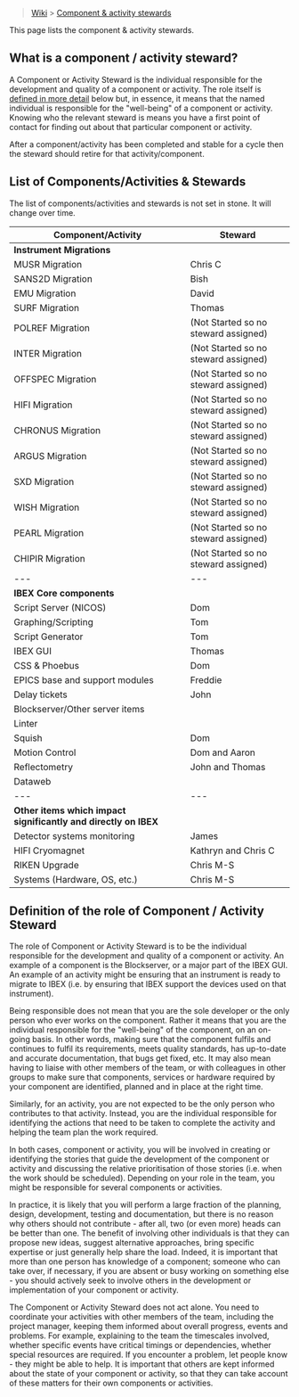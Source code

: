> [Wiki](Home) > [Component & activity stewards](Component-&-Activity-Stewards)

This page lists the component & activity stewards.

## What is a component / activity steward?
A Component or Activity Steward is the individual responsible for the development and quality of a component or activity.  The role itself is [defined in more detail](#definitionSteward) below but, in essence, it means that the named individual is responsible for the "well-being" of a component or activity.  Knowing who the relevant steward is means you have a first point of contact for finding out about that particular component or activity.

After a component/activity has been completed and stable for a cycle then the steward should retire for that activity/component. 

## List of Components/Activities & Stewards
The list of components/activities and stewards is not set in stone.  It will change over time.

Component/Activity | Steward |
--- | --- |
**Instrument Migrations** | |
MUSR Migration | Chris C |
SANS2D Migration | Bish |
EMU Migration | David |
SURF Migration | Thomas |
POLREF Migration | (Not Started so no steward assigned) |
INTER Migration | (Not Started so no steward assigned) |
OFFSPEC Migration | (Not Started so no steward assigned) |
HIFI Migration | (Not Started so no steward assigned) |
CHRONUS Migration | (Not Started so no steward assigned) |
ARGUS Migration | (Not Started so no steward assigned) |
SXD Migration | (Not Started so no steward assigned) |
WISH Migration | (Not Started so no steward assigned) |
PEARL Migration | (Not Started so no steward assigned) |
CHIPIR Migration | (Not Started so no steward assigned) |
--- | --- |
**IBEX Core components** |  |
Script Server (NICOS) | Dom |
Graphing/Scripting | Tom |
Script Generator | Tom |
IBEX GUI | Thomas |
CSS & Phoebus | Dom |
EPICS base and support modules | Freddie |
Delay tickets | John |
Blockserver/Other server items |  |
Linter |  |
Squish | Dom |
Motion Control | Dom and Aaron |
Reflectometry | John and Thomas |
Dataweb |  |
--- | --- |
**Other items which impact significantly and directly on IBEX** |  |
Detector systems monitoring | James |
HIFI Cryomagnet | Kathryn and Chris C |
RIKEN Upgrade | Chris M-S |
Systems (Hardware, OS, etc.) | Chris M-S |


<a name="definitionSteward"></a>
## Definition of the role of Component / Activity Steward
The role of Component or Activity Steward is to be the individual responsible for the development and quality of a component or activity.  An example of a component is the Blockserver, or a major part of the IBEX GUI.  An example of an activity might be ensuring that an instrument is ready to migrate to IBEX (i.e. by ensuring that IBEX support the devices used on that instrument).

Being responsible does not mean that you are the sole developer or the only person who ever works on the component.  Rather it means that you are the individual responsible for the "well-being" of the component, on an on-going basis.  In other words, making sure that the component fulfils and continues to fulfil its requirements, meets quality standards, has up-to-date and accurate documentation, that bugs get fixed, etc.  It may also mean having to liaise with other members of the team, or with colleagues in other groups to make sure that components, services or hardware required by your component are identified, planned and in place at the right time.

Similarly, for an activity, you are not expected to be the only person who contributes to that activity.  Instead, you are the individual responsible for identifying the actions that need to be taken to complete the activity and helping the team plan the work required.

In both cases, component or activity, you will be involved in creating or identifying the stories that guide the development of the component or activity and discussing the relative prioritisation of those stories (i.e. when the work should be scheduled).  Depending on your role in the team, you might be responsible for several components or activities.

In practice, it is likely that you will perform a large fraction of the planning, design, development, testing and documentation, but there is no reason why others should not contribute - after all, two (or even more) heads can be better than one.  The benefit of involving other individuals is that they can propose new ideas, suggest alternative approaches, bring specific expertise or just generally help share the load.  Indeed, it is important that more than one person has knowledge of a component; someone who can take over, if necessary, if you are absent or busy working on something else - you should actively seek to involve others in the development or implementation of your component or activity.

The Component or Activity Steward does not act alone.  You need to coordinate your activities with other members of the team, including the project manager, keeping them informed about overall progress, events and problems.  For example, explaining to the team the timescales involved, whether specific events have critical timings or dependencies, whether special resources are required.  If you encounter a problem, let people know - they might be able to help.  It is important that others are kept informed about the state of your component or activity, so that they can take account of these matters for their own components or activities.
